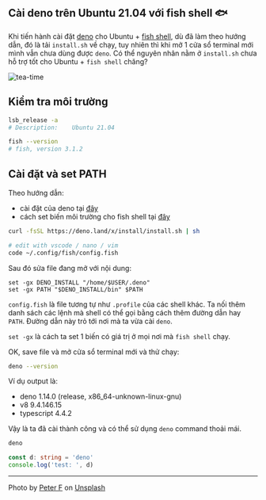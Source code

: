 ## Cài deno trên Ubuntu 21.04 với fish shell 🐟

Khi tiến hành cài đặt [deno](https://deno.land/) cho Ubuntu + [fish shell](https://fishshell.com/), dù đã làm theo hướng dẫn, đó là tải `install.sh` về chạy, tuy nhiên thì khi mở 1 cửa sổ terminal mới mình vẫn chưa dùng được `deno`. Có thể nguyên nhân nằm ở `install.sh` chưa hỗ trợ tốt cho Ubuntu + `fish shell` chăng?

![tea-time](https://media.giphy.com/media/gLcUFh2TrdySKUnTHD/giphy.gif)

## Kiểm tra môi trường

```sh
lsb_release -a
# Description:    Ubuntu 21.04

fish --version
# fish, version 3.1.2
```

## Cài đặt và set PATH

Theo hướng dẫn:

- cài đặt của deno tại [đây](https://deno.land/#installation)
- cách set biến môi trường cho fish shell tại [đây](https://fishshell.com/docs/current/tutorial.html#path)

```sh
curl -fsSL https://deno.land/x/install/install.sh | sh

# edit with vscode / nano / vim
code ~/.config/fish/config.fish
```

Sau đó sửa file đang mở với nội dung:

```fish
set -gx DENO_INSTALL "/home/$USER/.deno"
set -gx PATH "$DENO_INSTALL/bin" $PATH
```

`config.fish` là file tương tự như `.profile` của các shell khác. Ta nối thêm danh sách các lệnh mà shell có thể gọi bằng cách thêm đường dẫn hay `PATH`. Đường dẫn này trỏ tới nơi mà ta vừa cài `deno`.

`set -gx` là cách ta set 1 biến có giá trị ở mọi nơi mà `fish shell` chạy.

OK, save file và mở cửa sổ terminal mới và thử chạy:

```sh
deno --version
```

Ví dụ output là:

- deno 1.14.0 (release, x86_64-unknown-linux-gnu)
- v8 9.4.146.15
- typescript 4.4.2

Vậy là ta đã cài thành công và có thể sử dụng `deno` command thoải mái.

```sh
deno
```

```ts
const d: string = 'deno'
console.log('test: ', d)
```

---

Photo by <a href="https://unsplash.com/@peterf?utm_source=unsplash&utm_medium=referral&utm_content=creditCopyText">Peter F</a> on <a href="https://unsplash.com/s/photos/sea?utm_source=unsplash&utm_medium=referral&utm_content=creditCopyText">Unsplash</a>
